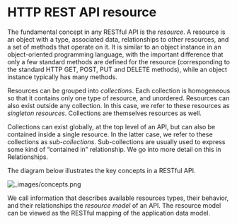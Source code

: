 <!--title={HTTP REST API resource}-->

# HTTP REST API resource

The fundamental concept in any RESTful API is the *resource*. A resource is an object with a type, associated data, relationships to other resources, and a set of methods that operate on it. It is similar to an object instance in an object-oriented programming language, with the important difference that only a few standard methods are defined for the resource (corresponding to the standard HTTP GET, POST, PUT and DELETE methods), while an object instance typically has many methods.

Resources can be grouped into *collections*. Each collection is homogeneous so that it contains only one type of resource, and unordered. Resources can also exist outside any collection. In this case, we refer to these resources as *singleton resources*. Collections are themselves resources as well.

Collections can exist globally, at the top level of an API, but can also be contained inside a single resource. In the latter case, we refer to these collections as *sub-collections*. Sub-collections are usually used to express some kind of “contained in” relationship. We go into more detail on this in Relationships.

The diagram below illustrates the key concepts in a RESTful API.

![_images/concepts.png](https://restful-api-design.readthedocs.io/en/latest/_images/concepts.png)

We call information that describes available resources types, their behavior, and their relationships the *resource model* of an API. The resource model can be viewed as the RESTful mapping of the application data model.